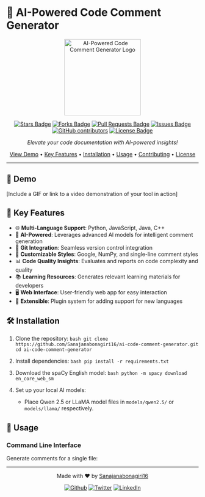 # 🤖 AI-Powered Code Comment Generator

<p align="center">
  <img src="https://your-image-url-here.com/ai-code-comment-generator-logo.png" alt="AI-Powered Code Comment Generator Logo" width="200"/>
</p>

<p align="center">
  <a href="https://github.com/Sanajanabonagiri16/ai-code-comment-generator/stargazers"><img src="https://img.shields.io/github/stars/Sanajanabonagiri16/ai-code-comment-generator" alt="Stars Badge"/></a>
  <a href="https://github.com/Sanajanabonagiri16/ai-code-comment-generator/network/members"><img src="https://img.shields.io/github/forks/Sanajanabonagiri16/ai-code-comment-generator" alt="Forks Badge"/></a>
  <a href="https://github.com/Sanajanabonagiri16/ai-code-comment-generator/pulls"><img src="https://img.shields.io/github/issues-pr/Sanajanabonagiri16/ai-code-comment-generator" alt="Pull Requests Badge"/></a>
  <a href="https://github.com/Sanajanabonagiri16/ai-code-comment-generator/issues"><img src="https://img.shields.io/github/issues/Sanajanabonagiri16/ai-code-comment-generator" alt="Issues Badge"/></a>
  <a href="https://github.com/Sanajanabonagiri16/ai-code-comment-generator/graphs/contributors"><img alt="GitHub contributors" src="https://img.shields.io/github/contributors/Sanajanabonagiri16/ai-code-comment-generator?color=2b9348"></a>
  <a href="https://github.com/Sanajanabonagiri16/ai-code-comment-generator/blob/master/LICENSE"><img src="https://img.shields.io/github/license/Sanajanabonagiri16/ai-code-comment-generator?color=2b9348" alt="License Badge"/></a>
</p>

<p align="center">
  <i>Elevate your code documentation with AI-powered insights!</i>
</p>

<p align="center">
  <a href="#demo">View Demo</a> •
  <a href="#key-features">Key Features</a> •
  <a href="#installation">Installation</a> •
  <a href="#usage">Usage</a> •
  <a href="#contributing">Contributing</a> •
  <a href="#license">License</a>
</p>

---

## 🎥 Demo

[Include a GIF or link to a video demonstration of your tool in action]

## 🌟 Key Features

- 🌐 **Multi-Language Support**: Python, JavaScript, Java, C++
- 🧠 **AI-Powered**: Leverages advanced AI models for intelligent comment generation
- 🔄 **Git Integration**: Seamless version control integration
- 🎨 **Customizable Styles**: Google, NumPy, and single-line comment styles
- 📊 **Code Quality Insights**: Evaluates and reports on code complexity and quality
- 📚 **Learning Resources**: Generates relevant learning materials for developers
- 🖥️ **Web Interface**: User-friendly web app for easy interaction
- 🔌 **Extensible**: Plugin system for adding support for new languages

## 🛠️ Installation

1. Clone the repository:   ```bash
   git clone https://github.com/Sanajanabonagiri16/ai-code-comment-generator.git
   cd ai-code-comment-generator   ```

2. Install dependencies:   ```bash
   pip install -r requirements.txt   ```

3. Download the spaCy English model:   ```bash
   python -m spacy download en_core_web_sm   ```

4. Set up your local AI models:
   - Place Qwen 2.5 or LLaMA model files in `models/qwen2.5/` or `models/llama/` respectively.

## 🚀 Usage

### Command Line Interface

Generate comments for a single file:

---

<p align="center">
  Made with ❤️ by <a href="https://github.com/Sanajanabonagiri16">Sanajanabonagiri16</a>
</p>

<p align="center">
  <a href="https://github.com/Sanajanabonagiri16" target="_blank"><img alt="Github" src="https://img.shields.io/badge/GitHub-%2312100E.svg?&style=for-the-badge&logo=Github&logoColor=white" /></a>
  <a href="https://x.com/SanjanaBonagiri" target="_blank"><img alt="Twitter" src="https://img.shields.io/badge/twitter-%231DA1F2.svg?&style=for-the-badge&logo=twitter&logoColor=white" /></a>
  <a href="https://www.linkedin.com/in/sanjana-bonagiri/" target="_blank"><img alt="LinkedIn" src="https://img.shields.io/badge/linkedin-%230077B5.svg?&style=for-the-badge&logo=linkedin&logoColor=white" /></a>
</p>
